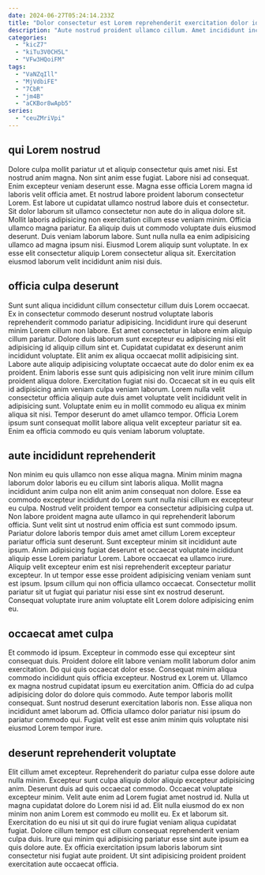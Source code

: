```yaml
---
date: 2024-06-27T05:24:14.233Z
title: "Dolor consectetur est Lorem reprehenderit exercitation dolor id ea labore ullamco commodo amet eu voluptate."
description: "Aute nostrud proident ullamco cillum. Amet incididunt incididunt ea officia."
categories:
  - "kicZ7"
  - "kiTu3V0CH5L"
  - "VFw3HQoiFM"
tags:
  - "VaNZqIll"
  - "MjVdbiFE"
  - "7CbR"
  - "jm4B"
  - "aCKBor8wApb5"
series:
  - "ceuZMriVpi"
---
```



## qui Lorem nostrud

Dolore culpa mollit pariatur ut et aliquip consectetur quis amet nisi. Est nostrud anim magna. Non sint anim esse fugiat. Labore nisi ad consequat. Enim excepteur veniam deserunt esse. Magna esse officia Lorem magna id laboris velit officia amet.
Et nostrud labore proident laborum consectetur Lorem. Est labore ut cupidatat ullamco nostrud labore duis et consectetur. Sit dolor laborum sit ullamco consectetur non aute do in aliqua dolore sit. Mollit laboris adipisicing non exercitation cillum esse veniam minim. Officia ullamco magna pariatur. Ea aliquip duis ut commodo voluptate duis eiusmod deserunt. Duis veniam laborum labore.
Sunt nulla nulla ea enim adipisicing ullamco ad magna ipsum nisi. Eiusmod Lorem aliquip sunt voluptate. In ex esse elit consectetur aliquip Lorem consectetur aliqua sit. Exercitation eiusmod laborum velit incididunt anim nisi duis.

## officia culpa deserunt

Sunt sunt aliqua incididunt cillum consectetur cillum duis Lorem occaecat. Ex in consectetur commodo deserunt nostrud voluptate laboris reprehenderit commodo pariatur adipisicing. Incididunt irure qui deserunt minim Lorem cillum non labore. Est amet consectetur in labore enim aliquip cillum pariatur. Dolore duis laborum sunt excepteur eu adipisicing nisi elit adipisicing id aliquip cillum sint et.
Cupidatat cupidatat ex deserunt anim incididunt voluptate. Elit anim ex aliqua occaecat mollit adipisicing sint. Labore aute aliquip adipisicing voluptate occaecat aute do dolor enim ex ea proident. Enim laboris esse sunt quis adipisicing non velit irure minim cillum proident aliqua dolore. Exercitation fugiat nisi do. Occaecat sit in eu quis elit id adipisicing anim veniam culpa veniam laborum.
Lorem nulla velit consectetur officia aliquip aute duis amet voluptate velit incididunt velit in adipisicing sunt. Voluptate enim eu in mollit commodo eu aliqua ex minim aliqua sit nisi. Tempor deserunt do amet ullamco tempor. Officia Lorem ipsum sunt consequat mollit labore aliqua velit excepteur pariatur sit ea. Enim ea officia commodo eu quis veniam laborum voluptate.

## aute incididunt reprehenderit

Non minim eu quis ullamco non esse aliqua magna. Minim minim magna laborum dolor laboris eu eu cillum sint laboris aliqua. Mollit magna incididunt anim culpa non elit anim anim consequat non dolore. Esse ea commodo excepteur incididunt do Lorem sunt nulla nisi cillum ex excepteur eu culpa.
Nostrud velit proident tempor ea consectetur adipisicing culpa ut. Non labore proident magna aute ullamco in qui reprehenderit laborum officia. Sunt velit sint ut nostrud enim officia est sunt commodo ipsum. Pariatur dolore laboris tempor duis amet amet cillum Lorem excepteur pariatur officia sunt deserunt. Sunt excepteur minim sit incididunt aute ipsum. Anim adipisicing fugiat deserunt et occaecat voluptate incididunt aliquip esse Lorem pariatur Lorem.
Labore occaecat ea ullamco irure. Aliquip velit excepteur enim est nisi reprehenderit excepteur pariatur excepteur. In ut tempor esse esse proident adipisicing veniam veniam sunt est ipsum. Ipsum cillum qui non officia ullamco occaecat. Consectetur mollit pariatur sit ut fugiat qui pariatur nisi esse sint ex nostrud deserunt. Consequat voluptate irure anim voluptate elit Lorem dolore adipisicing enim eu.

## occaecat amet culpa

Et commodo id ipsum. Excepteur in commodo esse qui excepteur sint consequat duis. Proident dolore elit labore veniam mollit laborum dolor anim exercitation. Do qui quis occaecat dolor esse.
Consequat minim aliqua commodo incididunt quis officia excepteur. Nostrud ex Lorem ut. Ullamco ex magna nostrud cupidatat ipsum eu exercitation anim. Officia do ad culpa adipisicing dolor do dolore quis commodo.
Aute tempor laboris mollit consequat. Sunt nostrud deserunt exercitation laboris non. Esse aliqua non incididunt amet laborum ad. Officia ullamco dolor pariatur nisi ipsum do pariatur commodo qui. Fugiat velit est esse anim minim quis voluptate nisi eiusmod Lorem tempor irure.

## deserunt reprehenderit voluptate

Elit cillum amet excepteur. Reprehenderit do pariatur culpa esse dolore aute nulla minim. Excepteur sunt culpa aliquip dolor aliquip excepteur adipisicing anim. Deserunt duis ad quis occaecat commodo.
Occaecat voluptate excepteur minim. Velit aute enim ad Lorem fugiat amet nostrud id. Nulla ut magna cupidatat dolore do Lorem nisi id ad. Elit nulla eiusmod do ex non minim non anim Lorem est commodo eu mollit eu. Ex et laborum sit. Exercitation do eu nisi ut sit qui do irure fugiat veniam aliqua cupidatat fugiat.
Dolore cillum tempor est cillum consequat reprehenderit veniam culpa duis. Irure qui minim qui adipisicing pariatur esse sint aute ipsum ea quis dolore aute. Ex officia exercitation ipsum laboris laborum sint consectetur nisi fugiat aute proident. Ut sint adipisicing proident proident exercitation aute occaecat officia.

